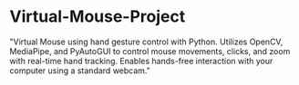 # Virtual-Mouse-Project
"Virtual Mouse using hand gesture control with Python. Utilizes OpenCV, MediaPipe, and PyAutoGUI to control mouse movements, clicks, and zoom with real-time hand tracking. Enables hands-free interaction with your computer using a standard webcam."
